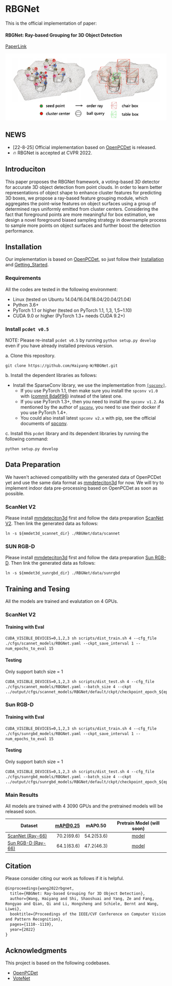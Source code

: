 # RBGNet

This is the official implementation of paper:

#### RBGNet: Ray-based Grouping for 3D Object Detection
[PaperLink](https://arxiv.org/abs/2204.02251)

<img src="RBGNet.png">

## NEWS
- [22-8-25] Official implementation based on [OpenPCDet](https://github.com/open-mmlab/OpenPCDet) is released.
- 🔥 RBGNet is accepted at CVPR 2022.


## Introduciton
This paper proposes the RBGNet framework, a voting-based 3D detector for accurate 3D object detection from point clouds. In order to learn better representations of object shape to enhance cluster features for predicting 3D boxes, we propose a ray-based feature grouping module, which aggregates the point-wise features on object surfaces using a group of determined rays uniformly emitted from cluster centers. Considering the fact that foreground points are more meaningful for box estimation, we design a novel foreground biased sampling strategy in downsample process to sample more points on object surfaces and further boost the detection performance.


## Installation
Our implementation is based on [OpenPCDet](https://github.com/open-mmlab/OpenPCDet), so just follow their [Installation](https://github.com/open-mmlab/OpenPCDet/blob/master/docs/INSTALL.md) and [Getting_Started](https://github.com/open-mmlab/OpenPCDet/blob/master/docs/GETTING_STARTED.md).

### Requirements
All the codes are tested in the following environment:
* Linux (tested on Ubuntu 14.04/16.04/18.04/20.04/21.04)
* Python 3.6+
* PyTorch 1.1 or higher (tested on PyTorch 1.1, 1,3, 1,5~1.10)
* CUDA 9.0 or higher (PyTorch 1.3+ needs CUDA 9.2+)

### Install `pcdet v0.5`
NOTE: Please re-install `pcdet v0.5` by running `python setup.py develop` even if you have already installed previous version.

a. Clone this repository.
```shell
git clone https://github.com/Haiyang-W/RBGNet.git
```

b. Install the dependent libraries as follows:

[comment]: <> (* Install the dependent python libraries: )

[comment]: <> (```)

[comment]: <> (pip install -r requirements.txt )

[comment]: <> (```)

* Install the SparseConv library, we use the implementation from [`[spconv]`](https://github.com/traveller59/spconv).
    * If you use PyTorch 1.1, then make sure you install the `spconv v1.0` with ([commit 8da6f96](https://github.com/traveller59/spconv/tree/8da6f967fb9a054d8870c3515b1b44eca2103634)) instead of the latest one.
    * If you use PyTorch 1.3+, then you need to install the `spconv v1.2`. As mentioned by the author of [`spconv`](https://github.com/traveller59/spconv), you need to use their docker if you use PyTorch 1.4+.
    * You could also install latest `spconv v2.x` with pip, see the official documents of [spconv](https://github.com/traveller59/spconv).

c. Install this `pcdet` library and its dependent libraries by running the following command:
```shell
python setup.py develop
```

## Data Preparation
We haven't achieved compatibility with the generated data of OpenPCDet yet and use the same data format as [mmdeteciton3d](https://github.com/open-mmlab/mmdetection3d) for now. We will try to implement indoor data pre-processing based on OpenPCDet as soon as possible.
### ScanNet V2
Please install [mmdeteciton3d](https://github.com/open-mmlab/mmdetection3d) first and follow the data preparation [ScanNet V2](https://github.com/open-mmlab/mmdetection3d/blob/master/data/scannet/README.md/). Then link the generated data as follows:
```shell
ln -s ${mmdet3d_scannet_dir} ./RBGNet/data/scannet
``` 
### SUN RGB-D
Please install [mmdeteciton3d](https://github.com/open-mmlab/mmdetection3d) first and follow the data preparation [Sun RGB-D](https://github.com/open-mmlab/mmdetection3d/blob/master/data/sunrgbd/README.md/). Then link the generated data as follows:
```shell
ln -s ${mmdet3d_sunrgbd_dir} ./RBGNet/data/sunrgbd
``` 

## Training and Tesing
All the models are trained and evalutation on 4 GPUs.
### ScanNet V2
#### Training with Eval
```shell
CUDA_VISIBLE_DEVICES=0,1,2,3 sh scripts/dist_train.sh 4 --cfg_file ./cfgs/scannet_models/RBGNet.yaml --ckpt_save_interval 1 --num_epochs_to_eval 15
```
#### Testing
Only support batch size = 1
```shell
CUDA_VISIBLE_DEVICES=0,1,2,3 sh scripts/dist_test.sh 4 --cfg_file ./cfgs/scannet_models/RBGNet.yaml --batch_size 4 --ckpt ../output/cfgs/scannet_models/RBGNet/default/ckpt/checkpoint_epoch_${epochid}.pth
```
### Sun RGB-D
#### Training with Eval
```shell
CUDA_VISIBLE_DEVICES=0,1,2,3 sh scripts/dist_train.sh 4 --cfg_file ./cfgs/sunrgbd_models/RBGNet.yaml --ckpt_save_interval 1 --num_epochs_to_eval 15
```
#### Testing
Only support batch size = 1
```shell
CUDA_VISIBLE_DEVICES=0,1,2,3 sh scripts/dist_test.sh 4 --cfg_file ./cfgs/sunrgbd_models/RBGNet.yaml --batch_size 4 --ckpt ../output/cfgs/sunrgbd_models/RBGNet/default/ckpt/checkpoint_epoch_${epochid}.pth
```

### Main Results
All models are trained with 4 3090 GPUs and the pretrained models will be released soon.

|   Dataset | mAP@0.25 | mAP0.50 | Pretrain Model (will soon) |
|----------|----------:|:-------:|:-------:|
| [ScanNet (Ray-66)](tools/cfgs/scannet_models/RBG.yaml) | 70.2(69.6)  |	54.2(53.6) | [model](https://github.com/Haiyang-W/RBGNet) |
| [Sun RGB-D (Ray-66)](tools/cfgs/scannet_models/RBG.yaml) | 64.1(63.6)   |	47.2(46.3) | [model](https://github.com/Haiyang-W/RBGNet) |



## Citation
Please consider citing our work as follows if it is helpful.
```
@inproceedings{wang2022rbgnet,
  title={RBGNet: Ray-based Grouping for 3D Object Detection},
  author={Wang, Haiyang and Shi, Shaoshuai and Yang, Ze and Fang, Rongyao and Qian, Qi and Li, Hongsheng and Schiele, Bernt and Wang, Liwei},
  booktitle={Proceedings of the IEEE/CVF Conference on Computer Vision and Pattern Recognition},
  pages={1110--1119},
  year={2022}
}
```

## Acknowledgments
This project is based on the following codebases.
* [OpenPCDet](https://github.com/open-mmlab/OpenPCDet)
* [VoteNet](https://github.com/facebookresearch/votenet)







